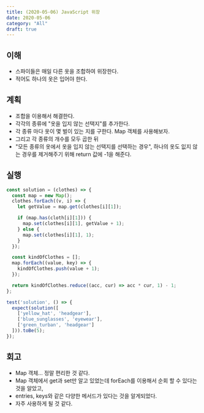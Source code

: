 ```yaml
---
title: (2020-05-06) JavaScript 위장
date: 2020-05-06
category: "All"
draft: true
---
```


## 이해

- 스파이들은 매일 다른 옷을 조합하여 위장한다.
- 적어도 하나의 옷은 입어야 한다.

## 계획

- 조합을 이용해서 해결한다.
- 각각의 종류에 "옷을 입지 않는 선택지"를 추가한다.
- 각 종류 마다 옷이 몇 벌이 있는 지를 구한다. Map 객체를 사용해보자.
- 그리고 각 종류의 개수를 모두 곱한 뒤
- "모든 종류의 옷에서 옷을 입지 않는 선택지를 선택하는 경우", 하나의 옷도 잆지 않는 경우를 제거해주기 위해 return 값에 -1을 해준다.

## 실행

```javascript
const solution = (clothes) => {
  const map = new Map();
  clothes.forEach((v, i) => {
    let getValue = map.get(clothes[i][1]);

    if (map.has(cloth[i][1])) {
      map.set(clothes[i][1], getValue + 1);
    } else {
      map.set(clothes[i][1], 1);
    }
  });

  const kindOfClothes = [];
  map.forEach((value, key) => {
    kindOfClothes.push(value + 1);
  });

  return kindOfClothes.reduce((acc, cur) => acc * cur, 1) - 1;
};

test('solution', () => {
  expect(solution([
    ['yellow_hat', 'headgear'],
    ['blue_sunglasses', 'eyewear'],
    ['green_turban', 'headgear']
  ])).toBe(5);
});
```

## 회고

- Map 객체... 정말 편리한 것 같다.
- Map 객체에서 get과 set만 알고 있었는데 forEach를 이용해서 순회 할 수 있다는 것을 알았고,
- entries, keys와 같은 다양한 메서드가 있다는 것을 알게되었다.
- 자주 사용하게 될 것 같다.
